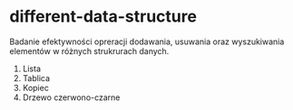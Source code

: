 # different-data-structure
Badanie efektywności opreracji dodawania, usuwania oraz wyszukiwania elementów w różnych strukrurach danych. 
1. Lista
2. Tablica
3. Kopiec
4. Drzewo czerwono-czarne
